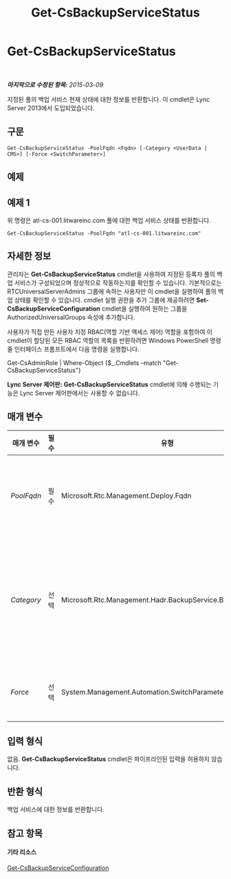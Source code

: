 ﻿---
title: Get-CsBackupServiceStatus
TOCTitle: Get-CsBackupServiceStatus
ms:assetid: 7f56cc81-534c-48e8-9f74-5741d4534a83
ms:mtpsurl: https://technet.microsoft.com/ko-kr/library/JJ205032(v=OCS.15)
ms:contentKeyID: 49304178
ms.date: 08/24/2015
mtps_version: v=OCS.15
ms.translationtype: HT
---

# Get-CsBackupServiceStatus

 

_**마지막으로 수정된 항목:** 2015-03-09_

지정된 풀의 백업 서비스 현재 상태에 대한 정보를 반환합니다. 이 cmdlet은 Lync Server 2013에서 도입되었습니다.

## 구문

    Get-CsBackupServiceStatus -PoolFqdn <Fqdn> [-Category <UserData | CMS>] [-Force <SwitchParameter>]

## 예제

## 예제 1

위 명령은 atl-cs-001.litwareinc.com 풀에 대한 백업 서비스 상태를 반환합니다.

    Get-CsBackupServiceStatus -PoolFqdn "atl-cs-001.litwareinc.com"

## 자세한 정보

관리자는 **Get-CsBackupServiceStatus** cmdlet을 사용하여 지정된 등록자 풀의 백업 서비스가 구성되었으며 정상적으로 작동하는지를 확인할 수 있습니다. 기본적으로는 RTCUniversalServerAdmins 그룹에 속하는 사용자만 이 cmdlet을 실행하여 풀의 백업 상태를 확인할 수 있습니다. cmdlet 실행 권한을 추가 그룹에 제공하려면 **Set-CsBackupServiceConfiguration** cmdlet을 실행하여 원하는 그룹을 AuthorizedUniversalGroups 속성에 추가합니다.

사용자가 직접 만든 사용자 지정 RBAC(역할 기반 액세스 제어) 역할을 포함하여 이 cmdlet이 할당된 모든 RBAC 역할의 목록을 반환하려면 Windows PowerShell 명령줄 인터페이스 프롬프트에서 다음 명령을 실행합니다.

Get-CsAdminRole | Where-Object {$\_.Cmdlets –match "Get-CsBackupServiceStatus"}

**Lync Server 제어판:** **Get-CsBackupServiceStatus** cmdlet에 의해 수행되는 기능은 Lync Server 제어판에서는 사용할 수 없습니다.

## 매개 변수


<table>
<colgroup>
<col style="width: 25%" />
<col style="width: 25%" />
<col style="width: 25%" />
<col style="width: 25%" />
</colgroup>
<thead>
<tr class="header">
<th>매개 변수</th>
<th>필수</th>
<th>유형</th>
<th>설명</th>
</tr>
</thead>
<tbody>
<tr class="odd">
<td><p><em>PoolFqdn</em></p></td>
<td><p>필수</p></td>
<td><p>Microsoft.Rtc.Management.Deploy.Fqdn</p></td>
<td><p>백업 서비스 상태를 확인할 풀의 정규화된 도메인 이름입니다. 예를 들면 다음과 같습니다.</p>
<p>-PoolFqdn &quot;atl-cs-001.litwareinc.com&quot;</p></td>
</tr>
<tr class="even">
<td><p><em>Category</em></p></td>
<td><p>선택</p></td>
<td><p>Microsoft.Rtc.Management.Hadr.BackupService.BackupCategory</p></td>
<td><p>해당 상태를 확인할 백업의 유형입니다. 사용 가능한 값은 다음과 같습니다.</p>
<p>* CMS</p>
<p>* UserData</p>
<p>이 매개 변수를 지정하지 않으면 두 백업 유형을 모두 확인합니다.</p></td>
</tr>
<tr class="odd">
<td><p><em>Force</em></p></td>
<td><p>선택</p></td>
<td><p>System.Management.Automation.SwitchParameter</p></td>
<td><p>명령을 실행할 때 발생할 수 있는 심각하지 않은 오류 메시지를 표시하지 않습니다.</p></td>
</tr>
</tbody>
</table>


## 입력 형식

없음. **Get-CsBackupServiceStatus** cmdlet은 파이프라인된 입력을 허용하지 않습니다.

## 반환 형식

백업 서비스에 대한 정보를 반환합니다.

## 참고 항목

#### 기타 리소스

[Get-CsBackupServiceConfiguration](get-csbackupserviceconfiguration.md)

